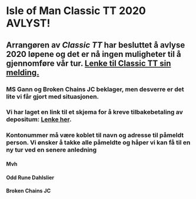 # Isle of Man Classic TT 2020 AVLYST!

## Arrangøren av _Classic TT_ har besluttet å avlyse 2020 løpene og det er nå ingen muligheter til å gjennomføre vår tur. [Lenke til Classic TT sin melding.](https://www.iomttraces.com/classic/)

### MS Gann og Broken Chains JC beklager, men desverre er det lite vi får gjort med situasjonen.

### Vi har laget en link til et skjema for å kreve tilbakebetaling av depositum: [Lenke her](https://www.gann.no/cruise/depositum-tilbakebetaling-isle-of-man-2020). 

### Kontonummer må være koblet til navn og adresse til påmeldt person. Vi ønsker å takke alle påmeldte og håper vi kan få til en ny tur ved en senere anledning

#### Mvh
#### Odd Rune Dahlslier
#### Broken Chains JC
